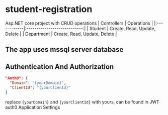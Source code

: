 # student-registration
Asp.NET core project with CRUD operations
| Controllers | Operations                   |
|:------------|:----------------------------:|
| Student     | Create, Read, Update, Delete |
| Department  | Create, Read, Update, Delete |


## The app uses mssql server database

## Authentication And Authorization
```JSON
"Auth0": {
  "Domain": "{yourDomain}",
  "ClientId": "{yourClienId}"
}
```
 replace `{yourDomain}` and `{yourClientId}` with yours, can be found in JWT auth0 Application Settings
